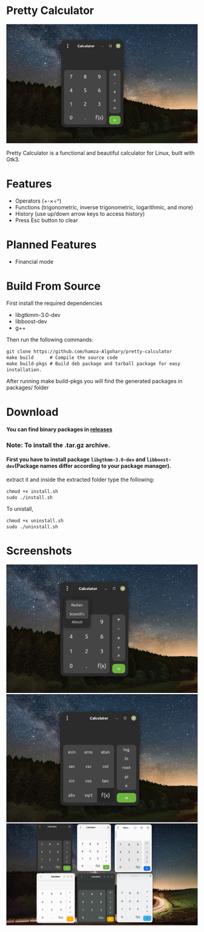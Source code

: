 # Pretty Calculator
![screenshot](pretty-calc-new2.png)

Pretty Calculator is a functional and beautiful calculator for Linux, built with Gtk3.
# Features
- Operators (+-×÷^)
- Functions (trigonometric, inverse trigonometric, logarithmic, and more)
- History (use up/down arrow keys to access history)
- Press Esc button to clear

# Planned Features
- Financial mode
# Build From Source
First install the required dependencies
- libgtkmm-3.0-dev
- libboost-dev
- g++

Then run the following commands:
```
git clone https://github.com/hamza-Algohary/pretty-calculator
make build      # Compile the source code
make build-pkgs # Build deb package and tarball package for easy installation.
```
After running make build-pkgs you will find the generated packages in packages/ folder

# Download

#### You can find binary packages in [releases](https://github.com/hamza-Algohary/pretty-calculator/releases)

### Note: To install the .tar.gz archive.
#### First you have to install package `libgtkmm-3.0-dev` and `libboost-dev`(Package names differ according to your package manager).
extract it and inside the extracted folder type the following:
```
chmod +x install.sh
sudo ./install.sh
```
To unistall,
```
chmod +x uninstall.sh
sudo ./uninstall.sh
```
# Screenshots

![screenshot](pretty-calc-new5.png)
![screenshot](pretty-calc-new6.png)
![screenshot](pretty-calc4.png)

